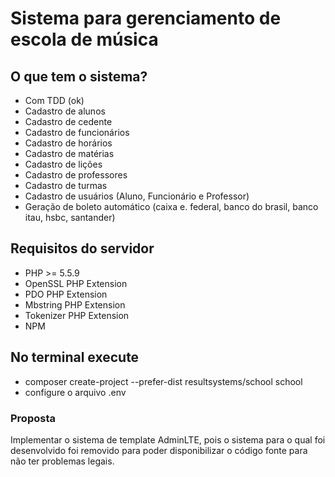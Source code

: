 # Sistema para gerenciamento de escola de música

## O que tem o sistema?
- Com TDD (ok)
- Cadastro de alunos
- Cadastro de cedente
- Cadastro de funcionários
- Cadastro de horários
- Cadastro de matérias
- Cadastro de lições
- Cadastro de professores
- Cadastro de turmas
- Cadastro de usuários (Aluno, Funcionário e Professor)
- Geração de boleto automático (caixa e. federal, banco do brasil, banco itau, hsbc, santander)

## Requisitos do servidor

- PHP >= 5.5.9
- OpenSSL PHP Extension
- PDO PHP Extension
- Mbstring PHP Extension
- Tokenizer PHP Extension
- NPM

## No terminal execute

- composer create-project --prefer-dist resultsystems/school school
- configure o arquivo .env

### Proposta
Implementar o sistema de template AdminLTE, pois o sistema para o qual foi desenvolvido foi removido para poder disponibilizar o código fonte para não ter problemas legais.
